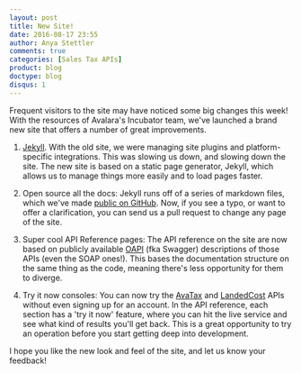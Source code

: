```yaml
---
layout: post
title: New Site!
date: 2016-08-17 23:55
author: Anya Stettler
comments: true
categories: [Sales Tax APIs]
product: blog
doctype: blog
disqus: 1
---
```


Frequent visitors to the site may have noticed some big changes this week! With the resources of Avalara's Incubator team, we've launched a brand new site that offers a number of great improvements.

1. <a href="https://jekyllrb.com/">Jekyll</a>. With the old site, we were managing site plugins and platform-specific integrations. This was slowing us down, and slowing down the site. The new site is based on a static page generator, Jekyll, which allows us to manage things more easily and to load pages faster.

2. Open source all the docs: Jekyll runs off of a series of markdown files, which we've made <a href="https://github.com/avalara/developer-dot">public on GitHub</a>. Now, if you see a typo, or want to offer a clarification, you can send us a pull request to change any page of the site.

3. Super cool API Reference pages: The API reference on the site are now based on publicly available <a href="https://openapis.org/">OAPI</a> (fka Swagger) descriptions of those APIs (even the SOAP ones!). This bases the documentation structure on the same thing as the code, meaning there's less opportunity for them to diverge.

4. Try it now consoles: You can now try the <a href="avatax/api-reference/tax/v1/#Calculate_Tax_and_Record_a_Document-console">AvaTax</a> and <a href="/landedcost/api-reference/v3/#Calculate_landed_cost-console">LandedCost</a> APIs without even signing up for an account. In the API reference, each section has a 'try it now' feature, where you can hit the live service and see what kind of results you'll get back. This is a great opportunity to try an operation before you start getting deep into development.

I hope you like the new look and feel of the site, and let us know your feedback!
